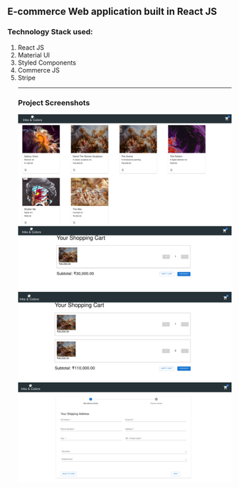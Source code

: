 ## E-commerce Web application built in React JS
### Technology Stack used:
<ol><li>React JS</li><li>Material UI</li><li>Styled Components</li><li>Commerce JS</li><li>Stripe</li>
<hr>
<h3>Project Screenshots</h3>
<img src="./src/repository/assets/webapp1.png" alt="project preview"><br>
<img src="./src/repository/assets/webapp2.png" alt="project preview"><br>
<img src="./src/repository/assets/webapp3.png" alt="project preview"><br>
<img src="./src/repository/assets/webapp4.png" alt="project preview"><br>